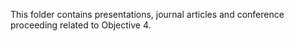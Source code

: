 This folder contains presentations, journal articles and conference proceeding related to Objective 4.
